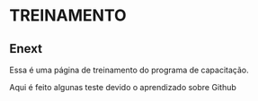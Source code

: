 <h1>TREINAMENTO</h1>
<h2>Enext</h2>
<p>Essa é uma página de treinamento do programa de capacitação.</p>
<p>Aqui é feito algunas teste devido o aprendizado sobre Github</p>